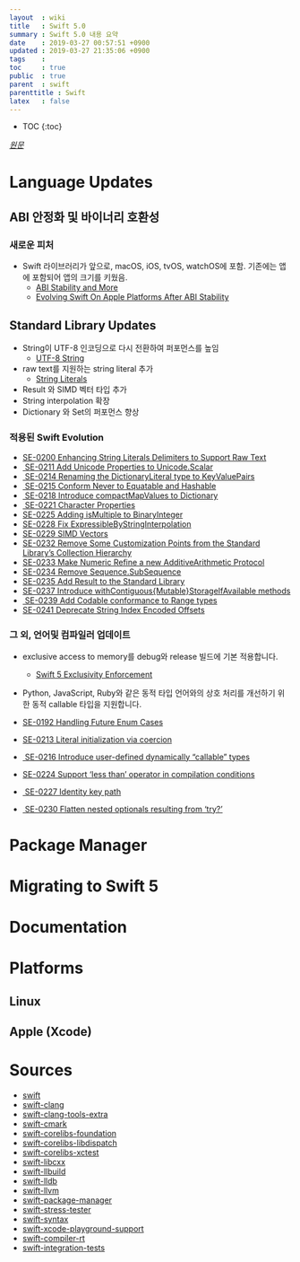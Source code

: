 ```yaml
---
layout  : wiki
title   : Swift 5.0
summary : Swift 5.0 내용 요약
date    : 2019-03-27 00:57:51 +0900
updated : 2019-03-27 21:35:06 +0900
tags    : 
toc     : true
public  : true
parent  : swift
parenttitle : Swift
latex   : false
---
```

* TOC
{:toc}

*[원문](https://swift.org/blog/swift-5-released/)*

# Language Updates

## ABI 안정화 및 바이너리 호환성

### 새로운 피처

- Swift 라이브러리가 앞으로, macOS, iOS, tvOS, watchOS에 포함. 기존에는 앱에 포함되어 앱의 크기를 키웠음.
    - [ABI Stability and More](https://swift.org/blog/abi-stability-and-more/)
    - [Evolving Swift On Apple Platforms After ABI Stability](https://swift.org/blog/abi-stability-and-apple/)

## Standard Library Updates

- String이 UTF-8 인코딩으로 다시 전환하여 퍼포먼스를 높임
    - [UTF-8 String](https://swift.org/blog/utf8-string/)
- raw text를 지원하는 string literal 추가
    - [String Literals](https://swift.org/blog/behind-se-0200/)
- Result 와 SIMD 벡터 타입 추가
- String interpolation 확장
- Dictionary 와 Set의 퍼포먼스 향상

### 적용된 Swift Evolution

- [SE-0200 Enhancing String Literals Delimiters to Support Raw Text](https://github.com/apple/swift-evolution/blob/master/proposals/0200-raw-string-escaping.md)
- [ SE-0211 Add Unicode Properties to Unicode.Scalar](https://github.com/apple/swift-evolution/blob/master/proposals/0211-unicode-scalar-properties.md)
- [ SE-0214 Renaming the DictionaryLiteral type to KeyValuePairs](https://github.com/apple/swift-evolution/blob/master/proposals/0214-DictionaryLiteral.md)
- [ SE-0215 Conform Never to Equatable and Hashable](https://github.com/apple/swift-evolution/blob/master/proposals/0215-conform-never-to-hashable-and-equatable.md)
- [ SE-0218 Introduce compactMapValues to Dictionary](https://github.com/apple/swift-evolution/blob/master/proposals/0218-introduce-compact-map-values.md)
- [ SE-0221 Character Properties](https://github.com/apple/swift-evolution/blob/master/proposals/0221-character-properties.md)
- [SE-0225 Adding isMultiple to BinaryInteger](https://github.com/apple/swift-evolution/blob/master/proposals/0225-binaryinteger-iseven-isodd-ismultiple.md)
- [SE-0228 Fix ExpressibleByStringInterpolation](https://github.com/apple/swift-evolution/blob/master/proposals/0228-fix-expressiblebystringinterpolation.md)
- [SE-0229 SIMD Vectors](https://github.com/apple/swift-evolution/blob/master/proposals/0229-simd.md)
- [SE-0232 Remove Some Customization Points from the Standard Library’s Collection Hierarchy](https://github.com/apple/swift-evolution/blob/master/proposals/0232-remove-customization-points.md)
- [SE-0233 Make Numeric Refine a new AdditiveArithmetic Protocol](https://github.com/apple/swift-evolution/blob/master/proposals/0233-additive-arithmetic-protocol.md)
- [SE-0234 Remove Sequence.SubSequence](https://github.com/apple/swift-evolution/blob/master/proposals/0234-remove-sequence-subsequence.md)
- [SE-0235 Add Result to the Standard Library](https://github.com/apple/swift-evolution/blob/master/proposals/0235-add-result.md)
- [SE-0237 Introduce withContiguous{Mutable}StorageIfAvailable methods](https://github.com/apple/swift-evolution/blob/master/proposals/0237-contiguous-collection.md)
- [ SE-0239 Add Codable conformance to Range types](https://github.com/apple/swift-evolution/blob/master/proposals/0239-codable-range.md)
- [SE-0241 Deprecate String Index Encoded Offsets](https://github.com/apple/swift-evolution/blob/master/proposals/0241-string-index-explicit-encoding-offset.md)

### 그 외, 언어및 컴파일러 업데이트

- exclusive access to memory를 debug와 release 빌드에 기본 적용합니다.
    - [Swift 5 Exclusivity Enforcement](https://swift.org/blog/swift-5-exclusivity/)
- Python, JavaScript, Ruby와 같은 동적 타입 언어와의 상호 처리를 개선하기 위한 동적 callable 타입을 지원합니다.

- [SE-0192 Handling Future Enum Cases](https://github.com/apple/swift-evolution/blob/master/proposals/0192-non-exhaustive-enums.md)
- [SE-0213 Literal initialization via coercion](https://github.com/apple/swift-evolution/blob/master/proposals/0213-literal-init-via-coercion.md)
- [ SE-0216 Introduce user-defined dynamically “callable” types](https://github.com/apple/swift-evolution/blob/master/proposals/0216-dynamic-callable.md)
- [SE-0224 Support ‘less than’ operator in compilation conditions](https://github.com/apple/swift-evolution/blob/master/proposals/0224-ifswift-lessthan-operator.md)
- [ SE-0227 Identity key path](https://github.com/apple/swift-evolution/blob/master/proposals/0227-identity-keypath.md)
- [ SE-0230 Flatten nested optionals resulting from ‘try?’](https://github.com/apple/swift-evolution/blob/master/proposals/0230-flatten-optional-try.md)

# Package Manager

# Migrating to Swift 5

# Documentation

# Platforms

## Linux

## Apple (Xcode)

# Sources

- [swift](https://github.com/apple/swift)
- [swift-clang](https://github.com/apple/swift-clang)
- [swift-clang-tools-extra](https://github.com/apple/swift-clang-tools-extra)
- [swift-cmark](https://github.com/apple/swift-cmark)
- [swift-corelibs-foundation](https://github.com/apple/swift-corelibs-foundation)
- [swift-corelibs-libdispatch](https://github.com/apple/swift-corelibs-libdispatch)
- [swift-corelibs-xctest](https://github.com/apple/swift-corelibs-xctest)
- [swift-libcxx](https://github.com/apple/swift-libcxx)
- [swift-llbuild](https://github.com/apple/swift-llbuild)
- [swift-lldb](https://github.com/apple/swift-lldb)
- [swift-llvm](https://github.com/apple/swift-llvm)
- [swift-package-manager](https://github.com/apple/swift-package-manager)
- [swift-stress-tester](https://github.com/apple/swift-stress-tester)
- [swift-syntax](https://github.com/apple/swift-syntax)
- [swift-xcode-playground-support](https://github.com/apple/swift-xcode-playground-support)
- [swift-compiler-rt](https://github.com/apple/swift-compiler-rt)
- [swift-integration-tests](https://github.com/apple/swift-integration-tests)

